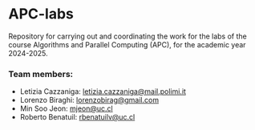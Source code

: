 # APC-labs

Repository for carrying out and coordinating the work for the labs of the course Algorithms and Parallel Computing (APC), for the academic year 2024-2025.

### Team members:

- Letizia Cazzaniga: letizia.cazzaniga@mail.polimi.it
- Lorenzo Biraghi: lorenzobirag@gmail.com
- Min Soo Jeon: mjeon@uc.cl
- Roberto Benatuil: rbenatuilv@uc.cl